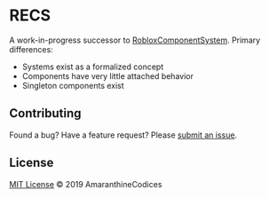 # RECS

A work-in-progress successor to [RobloxComponentSystem](https://github.com/tiffany352/RobloxComponentSystem). Primary differences:
* Systems exist as a formalized concept
* Components have very little attached behavior
* Singleton components exist

## Contributing

Found a bug? Have a feature request? Please [submit an issue](https://github.com/AmaranthineCodices/recs/issues).

## License

[MIT License](LICENSE.md) © 2019 AmaranthineCodices
